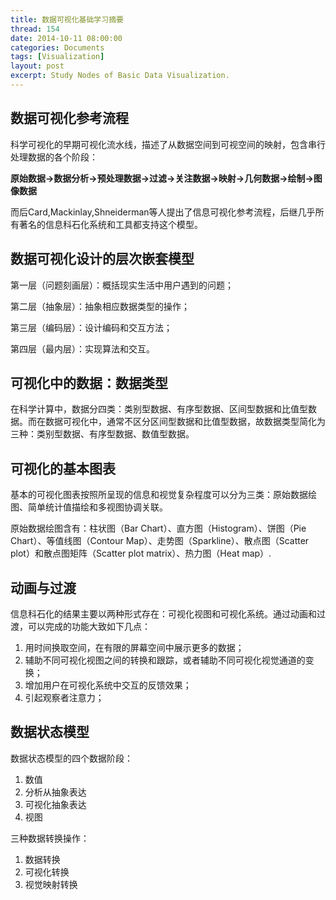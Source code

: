 ```yaml
---
title: 数据可视化基础学习摘要
thread: 154
date: 2014-10-11 08:00:00
categories: Documents
tags: [Visualization]
layout: post
excerpt: Study Nodes of Basic Data Visualization.
---
```


## 数据可视化参考流程

科学可视化的早期可视化流水线，描述了从数据空间到可视空间的映射，包含串行处理数据的各个阶段：

<!--more-->

**原始数据->数据分析->预处理数据->过滤->关注数据->映射->几何数据->绘制->图像数据**

而后Card,Mackinlay,Shneiderman等人提出了信息可视化参考流程，后继几乎所有著名的信息科石化系统和工具都支持这个模型。

## 数据可视化设计的层次嵌套模型

第一层（问题刻画层）：概括现实生活中用户遇到的问题；

第二层（抽象层）：抽象相应数据类型的操作；

第三层（编码层）：设计编码和交互方法；

第四层（最内层）：实现算法和交互。

## 可视化中的数据：数据类型

在科学计算中，数据分四类：类别型数据、有序型数据、区间型数据和比值型数据。而在数据可视化中，通常不区分区间型数据和比值型数据，故数据类型简化为三种：类别型数据、有序型数据、数值型数据。

## 可视化的基本图表

基本的可视化图表按照所呈现的信息和视觉复杂程度可以分为三类：原始数据绘图、简单统计值描绘和多视图协调关联。

原始数据绘图含有：柱状图（Bar Chart）、直方图（Histogram）、饼图（Pie Chart）、等值线图（Contour Map）、走势图（Sparkline）、散点图（Scatter plot）和散点图矩阵（Scatter plot matrix）、热力图（Heat map）.

## 动画与过渡

信息科石化的结果主要以两种形式存在：可视化视图和可视化系统。通过动画和过渡，可以完成的功能大致如下几点：

1. 用时间换取空间，在有限的屏幕空间中展示更多的数据；
2. 辅助不同可视化视图之间的转换和跟踪，或者辅助不同可视化视觉通道的变换；
3. 增加用户在可视化系统中交互的反馈效果；
4. 引起观察者注意力；

## 数据状态模型

数据状态模型的四个数据阶段：

1. 数值
2. 分析从抽象表达
3. 可视化抽象表达
4. 视图

三种数据转换操作：

1. 数据转换
2. 可视化转换
3. 视觉映射转换